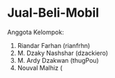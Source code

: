 # Jual-Beli-Mobil

Anggota Kelompok:
1. Riandar Farhan (rianfrhn)
2. M. Dzaky Nashshar (dzackiero)
3. M. Ardy Dzakwan (thugPou)
4. Nouval Malhiz (
